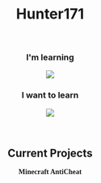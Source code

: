 <h1 align="center">Hunter171</h1>
<br>
<h3 align="center">I'm learning</h3>

<p align="center">
  <a href="https://skillicons.dev">
    <img src="https://skillicons.dev/icons?i=python,java,html,css,js,typescript,nodejs,react" />
  </a>
</p>

<h3 align="center">I want to learn</h3>

<p align="center">
  <a href="https://skillicons.dev">
    <img src="https://skillicons.dev/icons?i=tensorflow,mongodb,unity,arduino,kotlin,c,cs,cpp,docker,php,raspberrypi,regex,rust,blender,dotnet,rust&perline=8" />
  </a>
</p>
<br>
<h2 align="center">Current Projects</h2>

<p align="center" style="font-family: Consolas"><b>Minecraft AntiCheat</b></p>
